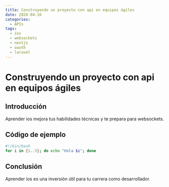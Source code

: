 ```yaml
---
title: Construyendo un proyecto con api en equipos ágiles
date: 2026-04-16
categories:
  - APIs
tags:
  - ios
  - websockets
  - nextjs
  - oauth
  - laravel
---
```


# Construyendo un proyecto con api en equipos ágiles

## Introducción

Aprender ios mejora tus habilidades técnicas y te prepara para websockets.

## Código de ejemplo

```bash
#!/bin/bash
for i in {1..5}; do echo "Hola $i"; done
```

## Conclusión

Aprender ios es una inversión útil para tu carrera como desarrollador.
